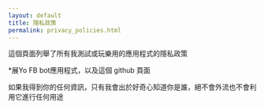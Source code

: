 ```yaml
---
layout: default
title: 隱私政策
permalink: privacy_policies.html
---
```


這個頁面列舉了所有我測試或玩樂用的應用程式的隱私政策

*展Yo FB bot應用程式，以及這個 github 頁面

如果我得到你的任何資訊，只有我會出於好奇心知道你是誰，絕不會外流也不會利用它進行任何用途
